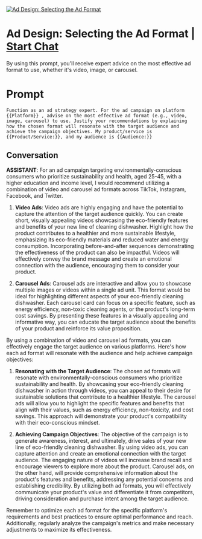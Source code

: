 
[![Ad Design: Selecting the Ad Format](https://flow-prompt-covers.s3.us-west-1.amazonaws.com/icon/realistic/real_7.png)](https://gptcall.net/chat.html?data=%7B%22contact%22%3A%7B%22id%22%3A%22EsfsUy7ARwt_Ty1mFAGJE%22%2C%22flow%22%3Atrue%7D%7D)
# Ad Design: Selecting the Ad Format | [Start Chat](https://gptcall.net/chat.html?data=%7B%22contact%22%3A%7B%22id%22%3A%22EsfsUy7ARwt_Ty1mFAGJE%22%2C%22flow%22%3Atrue%7D%7D)
By using this prompt, you'll receive expert advice on the most effective ad format to use, whether it's video, image, or carousel. 

# Prompt

```
Function as an ad strategy expert. For the ad campaign on platform {{Platform}} , advise on the most effective ad format (e.g., video, image, carousel) to use. Justify your recommendations by explaining how the chosen format will resonate with the target audience and achieve the campaign objectives. My product/service is {{Product/Service:}}, and my audience is {{Audience:}}
```

## Conversation

**ASSISTANT**: For an ad campaign targeting environmentally-conscious consumers who prioritize sustainability and health, aged 25-45, with a higher education and income level, I would recommend utilizing a combination of video and carousel ad formats across TikTok, Instagram, Facebook, and Twitter. 



1. **Video Ads**: Video ads are highly engaging and have the potential to capture the attention of the target audience quickly. You can create short, visually appealing videos showcasing the eco-friendly features and benefits of your new line of cleaning dishwasher. Highlight how the product contributes to a healthier and more sustainable lifestyle, emphasizing its eco-friendly materials and reduced water and energy consumption. Incorporating before-and-after sequences demonstrating the effectiveness of the product can also be impactful. Videos will effectively convey the brand message and create an emotional connection with the audience, encouraging them to consider your product.



2. **Carousel Ads**: Carousel ads are interactive and allow you to showcase multiple images or videos within a single ad unit. This format would be ideal for highlighting different aspects of your eco-friendly cleaning dishwasher. Each carousel card can focus on a specific feature, such as energy efficiency, non-toxic cleaning agents, or the product's long-term cost savings. By presenting these features in a visually appealing and informative way, you can educate the target audience about the benefits of your product and reinforce its value proposition.



By using a combination of video and carousel ad formats, you can effectively engage the target audience on various platforms. Here's how each ad format will resonate with the audience and help achieve campaign objectives:



1. **Resonating with the Target Audience**: The chosen ad formats will resonate with environmentally-conscious consumers who prioritize sustainability and health. By showcasing your eco-friendly cleaning dishwasher in action through videos, you can appeal to their desire for sustainable solutions that contribute to a healthier lifestyle. The carousel ads will allow you to highlight the specific features and benefits that align with their values, such as energy efficiency, non-toxicity, and cost savings. This approach will demonstrate your product's compatibility with their eco-conscious mindset.



2. **Achieving Campaign Objectives**: The objective of the campaign is to generate awareness, interest, and ultimately, drive sales of your new line of eco-friendly cleaning dishwasher. By using video ads, you can capture attention and create an emotional connection with the target audience. The engaging nature of videos will increase brand recall and encourage viewers to explore more about the product. Carousel ads, on the other hand, will provide comprehensive information about the product's features and benefits, addressing any potential concerns and establishing credibility. By utilizing both ad formats, you will effectively communicate your product's value and differentiate it from competitors, driving consideration and purchase intent among the target audience.



Remember to optimize each ad format for the specific platform's requirements and best practices to ensure optimal performance and reach. Additionally, regularly analyze the campaign's metrics and make necessary adjustments to maximize its effectiveness.


